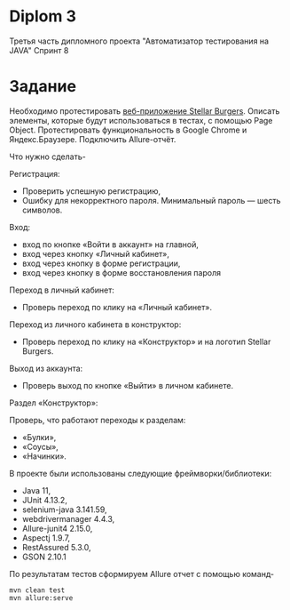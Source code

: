 # Diplom 3

Третья часть дипломного проекта "Автоматизатор тестирования на JAVA" Спринт 8

# Задание

Необходимо протестировать [веб-приложение Stellar Burgers](https://stellarburgers.nomoreparties.site/).
Описать элементы, которые будут использоваться в тестах, с помощью Page Object.
Протестировать функциональность в Google Chrome и Яндекс.Браузере. 
Подключить Allure-отчёт.

Что нужно сделать-

Регистрация:

* Проверить успешную регистрацию,
* Ошибку для некорректного пароля. Минимальный пароль — шесть символов.

Вход:

* вход по кнопке «Войти в аккаунт» на главной,
* вход через кнопку «Личный кабинет»,
* вход через кнопку в форме регистрации,
* вход через кнопку в форме восстановления пароля

Переход в личный кабинет:

* Проверь переход по клику на «Личный кабинет».

Переход из личного кабинета в конструктор:

* Проверь переход по клику на «Конструктор» и на логотип Stellar Burgers.

Выход из аккаунта:

* Проверь выход по кнопке «Выйти» в личном кабинете.

Раздел «Конструктор»:

Проверь, что работают переходы к разделам:

* «Булки»,
* «Соусы»,
* «Начинки».

В проекте были использованы следующие фреймворки/библиотеки:

* Java 11,
* JUnit 4.13.2,
* selenium-java 3.141.59,
* webdrivermanager 4.4.3,
* Allure-junit4 2.15.0,
* Aspectj 1.9.7,
* RestAssured 5.3.0,
* GSON 2.10.1


По результатам тестов сформируем Allure отчет с помощью команд-
```
mvn clean test
mvn allure:serve
```
